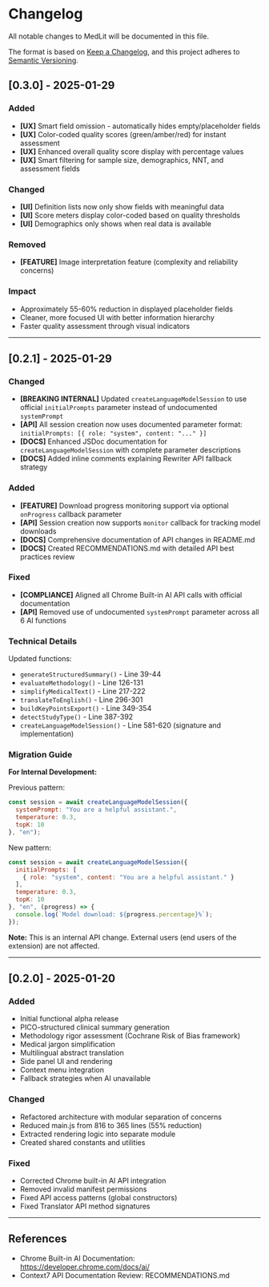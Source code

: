 # Changelog

All notable changes to MedLit will be documented in this file.

The format is based on [Keep a Changelog](https://keepachangelog.com/en/1.0.0/),
and this project adheres to [Semantic Versioning](https://semver.org/spec/v2.0.0.html).

## [0.3.0] - 2025-01-29

### Added
- **[UX]** Smart field omission - automatically hides empty/placeholder fields
- **[UX]** Color-coded quality scores (green/amber/red) for instant assessment
- **[UX]** Enhanced overall quality score display with percentage values
- **[UX]** Smart filtering for sample size, demographics, NNT, and assessment fields

### Changed
- **[UI]** Definition lists now only show fields with meaningful data
- **[UI]** Score meters display color-coded based on quality thresholds
- **[UI]** Demographics only shows when real data is available

### Removed
- **[FEATURE]** Image interpretation feature (complexity and reliability concerns)

### Impact
- Approximately 55-60% reduction in displayed placeholder fields
- Cleaner, more focused UI with better information hierarchy
- Faster quality assessment through visual indicators

---

## [0.2.1] - 2025-01-29

### Changed
- **[BREAKING INTERNAL]** Updated `createLanguageModelSession` to use official `initialPrompts` parameter instead of undocumented `systemPrompt`
- **[API]** All session creation now uses documented parameter format: `initialPrompts: [{ role: "system", content: "..." }]`
- **[DOCS]** Enhanced JSDoc documentation for `createLanguageModelSession` with complete parameter descriptions
- **[DOCS]** Added inline comments explaining Rewriter API fallback strategy

### Added
- **[FEATURE]** Download progress monitoring support via optional `onProgress` callback parameter
- **[API]** Session creation now supports `monitor` callback for tracking model downloads
- **[DOCS]** Comprehensive documentation of API changes in README.md
- **[DOCS]** Created RECOMMENDATIONS.md with detailed API best practices review

### Fixed
- **[COMPLIANCE]** Aligned all Chrome Built-in AI API calls with official documentation
- **[API]** Removed use of undocumented `systemPrompt` parameter across all 6 AI functions

### Technical Details
Updated functions:
- `generateStructuredSummary()` - Line 39-44
- `evaluateMethodology()` - Line 126-131
- `simplifyMedicalText()` - Line 217-222
- `translateToEnglish()` - Line 296-301
- `buildKeyPointsExport()` - Line 349-354
- `detectStudyType()` - Line 387-392
- `createLanguageModelSession()` - Line 581-620 (signature and implementation)

### Migration Guide
**For Internal Development:**

Previous pattern:
```javascript
const session = await createLanguageModelSession({
  systemPrompt: "You are a helpful assistant.",
  temperature: 0.3,
  topK: 10
}, "en");
```

New pattern:
```javascript
const session = await createLanguageModelSession({
  initialPrompts: [
    { role: "system", content: "You are a helpful assistant." }
  ],
  temperature: 0.3,
  topK: 10
}, "en", (progress) => {
  console.log(`Model download: ${progress.percentage}%`);
});
```

**Note:** This is an internal API change. External users (end users of the extension) are not affected.

---

## [0.2.0] - 2025-01-20

### Added
- Initial functional alpha release
- PICO-structured clinical summary generation
- Methodology rigor assessment (Cochrane Risk of Bias framework)
- Medical jargon simplification
- Multilingual abstract translation
- Side panel UI and rendering
- Context menu integration
- Fallback strategies when AI unavailable

### Changed
- Refactored architecture with modular separation of concerns
- Reduced main.js from 816 to 365 lines (55% reduction)
- Extracted rendering logic into separate module
- Created shared constants and utilities

### Fixed
- Corrected Chrome built-in AI API integration
- Removed invalid manifest permissions
- Fixed API access patterns (global constructors)
- Fixed Translator API method signatures

---

## References
- Chrome Built-in AI Documentation: https://developer.chrome.com/docs/ai/
- Context7 API Documentation Review: RECOMMENDATIONS.md
